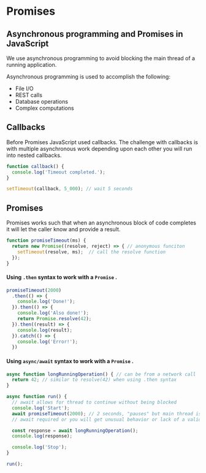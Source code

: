 # Promises 

## Asynchronous programming and Promises in JavaScript 

We use asynchronous programming to avoid blocking the main thread of a running application. 

Asynchronous programming is used to accomplish the following: 

* File I/O
* REST calls 
* Database operations 
* Complex computations

## Callbacks 

Before Promises JavaScript used callbacks. The challenge with callbacks is with multiple asynchronous work depending upon each other you will run into nested callbacks.

```javascript 
function callback() {
  console.log('Timeout completed.'); 
}

setTimeout(callback, 5_000); // wait 5 seconds
```


## Promises

Promises works such that when an asynchronous block of code completes it will let the caller know and provide a result. 

```javascript 
function promiseTimeout(ms) {
  return new Promise((resolve, reject) => { // anonymous funciton
    setTimeout(resolve, ms);  // call the resolve function
  });
}
```

#### Using `.then` syntax to work with a `Promise` .

```javascript
promiseTimeout(2000)
  .then(() => {
    console.log('Done!');
  }).then(() => {
    console.log('Also done!'); 
    return Promise.resolve(42);
  }).then((result) => {
    console.log(result);
  }).catch(() => {
    console.log('Error!'); 
  }) 
```

#### Using `async/await` syntax to work with a `Promise` . 

```javascript 
async function longRunningOperation() { // can be from a network call
  return 42; // similar to resolve(42) when using .then syntax
}

async function run() {
  // await allows for thread to continue without being blocked 
  console.log('Start'); 
  await promiseTimeout(2000); // 2 seconds, "pauses" but main thread is not blocked
  // await required or you will get unusual behavior or lack of a valid result from the Promise

  const response = await longRunningOperation(); 
  console.log(response);

  console.log('Stop'); 
}

run();
```
